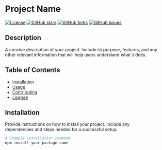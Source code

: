 # Project Name

[![License](https://img.shields.io/badge/license-MIT-blue.svg)](LICENSE)
[![GitHub stars](https://img.shields.io/github/stars/your-username/your-repo.svg)](https://github.com/your-username/your-repo/stargazers)
[![GitHub forks](https://img.shields.io/github/forks/your-username/your-repo.svg)](https://github.com/your-username/your-repo/network)
[![GitHub issues](https://img.shields.io/github/issues/your-username/your-repo.svg)](https://github.com/your-username/your-repo/issues)

## Description

A concise description of your project. Include its purpose, features, and any other relevant information that will help users understand what it does.

## Table of Contents

- [Installation](#installation)
- [Usage](#usage)
- [Contributing](#contributing)
- [License](#license)

## Installation

Provide instructions on how to install your project. Include any dependencies and steps needed for a successful setup.

```bash
# Example installation command
npm install your-package-name

